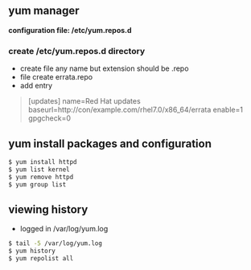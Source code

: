 ## yum manager
**configuration file: /etc/yum.repos.d**
### create /etc/yum.repos.d  directory
- create file any name but extension should be .repo  
- file create errata.repo
- add entry
> [updates]
> name=Red Hat updates
> baseurl=http://con/example.com/rhel7.0/x86_64/errata
> enable=1
> gpgcheck=0

## yum install packages and configuration
```sh
$ yum install httpd
$ yum list kernel
$ yum remove httpd
$ yum group list
```
## viewing history
- logged in /var/log/yum.log
```sh
$ tail -5 /var/log/yum.log
$ yum history
$ yum repolist all
```
